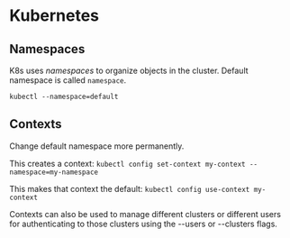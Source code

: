 # Kubernetes 

## Namespaces

K8s uses _namespaces_ to organize objects in the cluster. Default namespace is called `namespace`.

```kubectl --namespace=default```

## Contexts

Change default namespace more permanently.

This creates a context:
```kubectl config set-context my-context --namespace=my-namespace```

This makes that context the default:
```kubectl config use-context my-context```

Contexts can also be used to manage different clusters or different users for authenticating to those clusters using the --users or --clusters flags.


